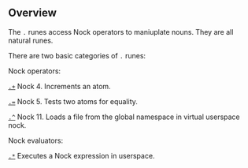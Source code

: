 Overview
--------

The `.` runes access Nock operators to maniuplate nouns. They are all
natural runes.

There are two basic categories of `.` runes:

Nock operators:

[`.+`]() Nock 4. Increments an atom.

[`.=`]() Nock 5. Tests two atoms for equality.

[`.^`]() Nock 11. Loads a file from the global namespace in virtual
userspace nock.

Nock evaluators:

[`.*`]() Executes a Nock expression in userspace.
